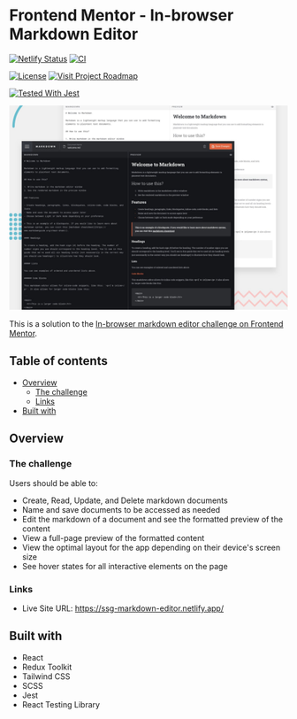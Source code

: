 # Frontend Mentor - In-browser Markdown Editor

[![Netlify Status](https://api.netlify.com/api/v1/badges/deb20313-15ec-470f-83b6-31e57f7f50cd/deploy-status)](https://ssg-markdown-editor.netlify.app/)
[![CI](https://img.shields.io/github/actions/workflow/status/sumanjitsg/markdown-editor/ci.yml?style=flat&logo=github&label=CI)](https://github.com/sumanjitsg/markdown-editor/actions/workflows/ci.yml)

[![License](https://img.shields.io/github/license/sumanjitsg/markdown-editor?color=ED8B00&style=flat&label=License)](https://github.com/sumanjitsg/markdown-editor/blob/main/LICENSE)
[![Visit Project Roadmap](https://img.shields.io/badge/Project%20Roadmap-blue?style=flat&label=Visit&color=4285F4)](https://github.com/users/sumanjitsg/projects/1)

[![Tested With Jest](https://img.shields.io/badge/Jest-gray?style=flat&logo=jest&logoColor=white&label=Tested%20with&labelColor=gray&color=99424f)](https://github.com/jestjs/jest)

![Design preview for the In-browser markdown editor coding challenge](./design/preview.jpg)

This is a solution to the [In-browser markdown editor challenge on Frontend Mentor](https://www.frontendmentor.io/challenges/inbrowser-markdown-editor-r16TrrQX9).

## Table of contents

-   [Overview](#overview)
    -   [The challenge](#the-challenge)
    -   [Links](#links)
-   [Built with](#built-with)

## Overview

### The challenge

Users should be able to:

-   Create, Read, Update, and Delete markdown documents
-   Name and save documents to be accessed as needed
-   Edit the markdown of a document and see the formatted preview of the content
-   View a full-page preview of the formatted content
-   View the optimal layout for the app depending on their device's screen size
-   See hover states for all interactive elements on the page

### Links

-   Live Site URL: https://ssg-markdown-editor.netlify.app/

## Built with

-   React
-   Redux Toolkit
-   Tailwind CSS
-   SCSS
-   Jest
-   React Testing Library
